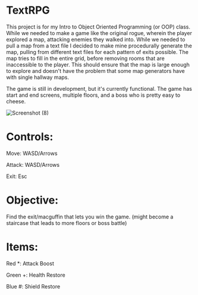 # TextRPG

  This project is for my Intro to Object Oriented Programming (or OOP) class. While we needed to make a game like the original rogue, wherein the player explored a map, attacking enemies they walked into. While we needed to pull a map from a text file I decided to make mine procedurally generate the map, pulling from different text files for each pattern of exits possible. The map tries to fill in the entire grid, before removing rooms that are inaccessible to the player. This should ensure that the map is large enough to explore and doesn't have the problem that some map generators have with single hallway maps.
  
  The game is still in development, but it's currently functional. The game has start and end screens, multiple floors, and a boss who is pretty easy to cheese.

![Screenshot (8)](https://user-images.githubusercontent.com/113189775/231907326-a6f5f08b-4c66-449b-be81-4b094b2969a4.png)

# Controls:

Move: WASD/Arrows

Attack: WASD/Arrows

Exit: Esc

# Objective:

Find the exit/macguffin that lets you win the game. (might become a staircase that leads to more floors or boss battle)

# Items:

Red *: Attack Boost

Green +: Health Restore

Blue #: Shield Restore
